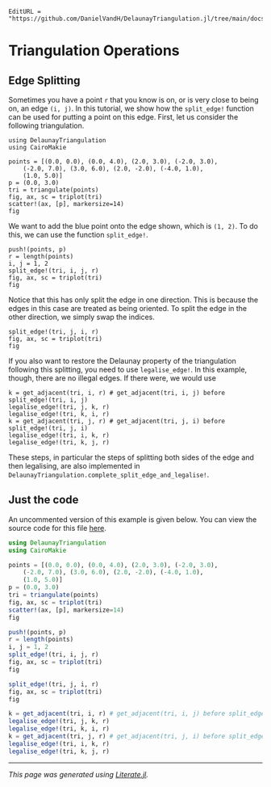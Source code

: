 ```@meta
EditURL = "https://github.com/DanielVandH/DelaunayTriangulation.jl/tree/main/docs/src/literate_tutorials/operations_split_edge.jl"
```

# Triangulation Operations
## Edge Splitting

Sometimes you have a point `r` that you know is on, or is very
close to being on, an edge `(i, j)`. In this tutorial, we show how
the `split_edge!` function can be used for putting a point on this
edge. First, let us consider the following triangulation.

````@example operations_split_edge
using DelaunayTriangulation
using CairoMakie

points = [(0.0, 0.0), (0.0, 4.0), (2.0, 3.0), (-2.0, 3.0),
    (-2.0, 7.0), (3.0, 6.0), (2.0, -2.0), (-4.0, 1.0),
    (1.0, 5.0)]
p = (0.0, 3.0)
tri = triangulate(points)
fig, ax, sc = triplot(tri)
scatter!(ax, [p], markersize=14)
fig
````

We want to add the blue point onto the edge shown, which is `(1, 2)`. To do this,
we can use the function `split_edge!`.

````@example operations_split_edge
push!(points, p)
r = length(points)
i, j = 1, 2
split_edge!(tri, i, j, r)
fig, ax, sc = triplot(tri)
fig
````

Notice that this has only split the edge in one direction. This is because the
edges in this case are treated as being oriented. To split the edge in the other
direction, we simply swap the indices.

````@example operations_split_edge
split_edge!(tri, j, i, r)
fig, ax, sc = triplot(tri)
fig
````

If you also want to restore the Delaunay property of the triangulation
following this splitting, you need to use `legalise_edge!`. In this
example, though, there are no illegal edges. If there were, we would use

````@example operations_split_edge
k = get_adjacent(tri, i, r) # get_adjacent(tri, i, j) before split_edge!(tri, i, j)
legalise_edge!(tri, j, k, r)
legalise_edge!(tri, k, i, r)
k = get_adjacent(tri, j, r) # get_adjacent(tri, j, i) before split_edge!(tri, j, i)
legalise_edge!(tri, i, k, r)
legalise_edge!(tri, k, j, r)
````

These steps, in particular the steps of splitting both sides of the edge and then
legalising, are also implemented in `DelaunayTriangulation.complete_split_edge_and_legalise!`.
## Just the code
An uncommented version of this example is given below.
You can view the source code for this file [here](https://github.com/DanielVandH/DelaunayTriangulation.jl/tree/new-docs/docs/src/literate_tutorials/operations_split_edge.jl).

```julia
using DelaunayTriangulation
using CairoMakie

points = [(0.0, 0.0), (0.0, 4.0), (2.0, 3.0), (-2.0, 3.0),
    (-2.0, 7.0), (3.0, 6.0), (2.0, -2.0), (-4.0, 1.0),
    (1.0, 5.0)]
p = (0.0, 3.0)
tri = triangulate(points)
fig, ax, sc = triplot(tri)
scatter!(ax, [p], markersize=14)
fig

push!(points, p)
r = length(points)
i, j = 1, 2
split_edge!(tri, i, j, r)
fig, ax, sc = triplot(tri)
fig

split_edge!(tri, j, i, r)
fig, ax, sc = triplot(tri)
fig

k = get_adjacent(tri, i, r) # get_adjacent(tri, i, j) before split_edge!(tri, i, j)
legalise_edge!(tri, j, k, r)
legalise_edge!(tri, k, i, r)
k = get_adjacent(tri, j, r) # get_adjacent(tri, j, i) before split_edge!(tri, j, i)
legalise_edge!(tri, i, k, r)
legalise_edge!(tri, k, j, r)
```

---

*This page was generated using [Literate.jl](https://github.com/fredrikekre/Literate.jl).*

